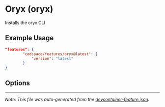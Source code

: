 
# Oryx (oryx)

Installs the oryx CLI

## Example Usage

```json
"features": {
        "codspace/features/oryx@latest": {
            "version": "latest"
        }
}
```

## Options



---

_Note: This file was auto-generated from the [devcontainer-feature.json](./devcontainer-feature.json)._
